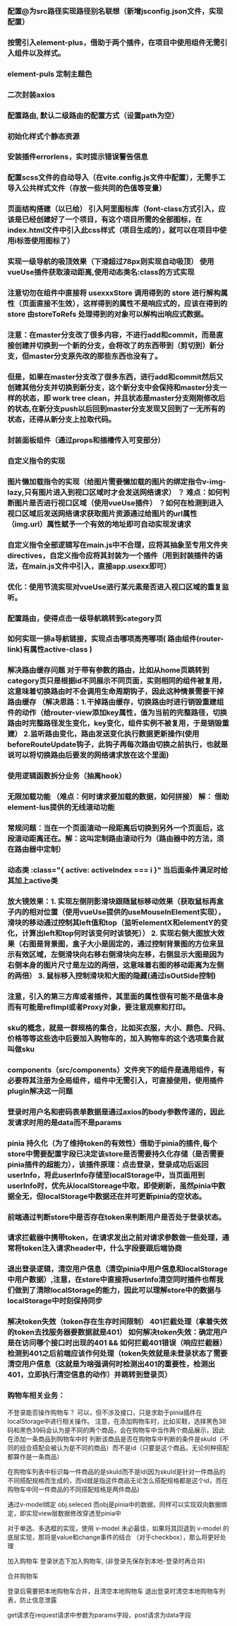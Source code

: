 ### 配置@为src路径实现路径别名联想（新增jsconfig.json文件，实现配置）
### 按需引入element-plus，借助于两个插件，在项目中使用组件无需引入组件以及样式。
### element-puls 定制主题色
### 二次封装axios
### 配置路由, 默认二级路由的配置方式（设置path为空）
### 初始化样式个静态资源
### 安装插件errorlens，实时提示错误警告信息
### 配置scss文件的自动导入（在vite.config.js文件中配置），无需手工导入公共样式文件（存放一些共同的色值等变量）
### 页面结构搭建（以已给） 引入阿里图标库（font-class方式引入，应该是已经创建好了一个项目，有这个项目所需的全部图标，在index.html文件中引入此css样式（项目生成的），就可以在项目中使用i标签使用图标了）
### 实现一级导航的吸顶效果（下滑超过78px则实现自动吸顶） 使用vueUse插件获取滚动距离,使用动态类名:class的方式实现
### 注意切勿在组件中直接将 usexxxStore 调用得到的 store 进行解构属性（页面直接不生效），这样得到的属性不是响应式的，应该在得到的 store 由storeToRefs 处理得到的对象可以解构出响应式数据。
### 注意：在master分支改了很多内容，不进行add和commit，而是直接创建并切换到一个新的分支，会将改了的东西带到（剪切到）新分支，但master分支原先改的那些东西也没有了。
### 但是，如果在master分支改了很多东西，进行add和commit然后又创建其他分支并切换到新分支，这个新分支中会保持和master分支一样的状态，即 work tree clean，并且状态是master分支刚刚修改后的状态,在新分支push以后回到master分支发现又回到了一无所有的状态，还得从新分支上拉取代码。
### 封装面板组件（通过props和插槽传入可变部分）
### 自定义指令的实现
### 图片懒加载指令的实现（给图片需要懒加载的图片的绑定指令v-img-lazy,只有图片进入到视口区域时才会发送网络请求） ？ 难点：如何判断图片是否进行视口区域（使用vueUse插件） ？如何在检测到进入视口区域后发送网络请求获取图片资源通过给图片的url属性（img.url）属性赋予一个有效的地址即可自动实现发请求
### 自定义指令全部逻辑写在main.js中不合理，应将其抽象至专用文件夹directives，自定义指令应将其封装为一个插件（用到封装插件的语法，在main.js文件中引入，直接app.usexx即可）
### 优化：使用节流实现对vueUse进行某元素是否进入视口区域的重复监听。
### 配置路由，使得点击一级导航跳转到category页
### 如何实现一排a导航链接，实现点击哪项高亮哪项( 路由组件(router-link)有属性active-class )
### 解决路由缓存问题 对于带有参数的路由，比如从home页跳转到category页只是根据id不同展示不同页面，实则相同的组件被复用，这意味着切换路由时不会调用生命周期钩子，因此这种情景需要干掉路由缓存 （解决思路：1.干掉路由缓存，切换路由时进行销毁重建组件的动作（给router-view添加key属性，值为当前的完整路径，切换路由时完整路径发生变化，key变化，组件实例不被复用，于是销毁重建） 2.监听路由变化，路由发送变化执行数据更新操作(使用beforeRouteUpdate钩子，此钩子再每次路由切换之前执行，也就是说可以将切换路由后要发的网络请求放在这个里面)
### 使用逻辑函数拆分业务（抽离hook）
### 无限加载功能 （难点：何时请求要加载的数据，如何拼接） 解： 借助element-lus提供的无线滚动功能
### 常规问题：当在一个页面滚动一段距离后切换到另外一个页面后，这段滚动距离还在。解：这叫定制路由滚动行为（路由器中的方法，须在路由器中定制）
### 动态类 :class="{ active: activeIndex === i }" 当后面条件满足时给其加上active类
### 放大镜效果：1. 实现左侧阴影滑块跟随鼠标移动效果（获取鼠标再盒子内的相对位置（使用vueUse提供的useMouseInElement实现），滑块的移动通过控制其left值和top（监听elementX和elementY的变化，计算出left和top何时该变何时该锁死）） 2. 实现右侧大图放大效果（右图是背景图，盒子大小是固定的，通过控制背景图的方位来显示有效区域，左侧滑块向右移右侧滑块向左移，右侧显示大图是因为右侧本身的图片尺寸是左边的两倍，这意味着右图的移动距离为左侧的两倍） 3. 鼠标移入控制滑块和大图的隐藏(通过isOutSide控制)
### 注意，引入的第三方库或者插件，其里面的属性很有可能不是值本身而有可能是refImpl或者Proxy对象，要注意观察和打印。
### sku的概念，就是一群规格的集合，比如买衣服，大小、颜色、尺码、价格等等这些选中后要加入购物车的，加入购物车的这个选项集合就叫做sku
### components（src/components）文件夹下的组件是通用组件，有必要将其注册为全局组件，组件中无需引入，可直接使用，使用插件plugin解决这一问题
### 登录时用户名和密码表单数据是通过axios的body参数传递的，因此发请求时用的是data而不是params
### pinia 持久化（为了维持token的有效性）借助于pinia的插件,每个store中需要配置字段已决定该store是否需要持久化存储（是否需要pinia插件的超能力），该插件原理：点击登录，登录成功后返回userInfo，将此userInfo存储至localStorage中，当页面用到userInfo时，优先从localStoreage中取，即使刷新，虽然pinia中数据全无，但localStorage中数据还在并可更新pinia的空状态。
### 前端通过判断store中是否存在token来判断用户是否处于登录状态。
### 请求拦截器中携带token，在请求发出之前对请求参数做一些处理，通常将token注入请求header中，什么字段要跟后端协商
### 退出登录逻辑，清空用户信息（清空pinia中用户信息和localStorage中用户数据）,注意，在store中直接将userInfo清空同时插件也帮我们做到了清除localStorage的能力，因此可以理解store中的数据与localStorage中时刻保持同步
### 解决token失效（token存在生存时间限制） 401拦截处理（拿着失效的token去找服务器要数据就是401） 如何解决token失效：确定用户是在访问哪个接口时出现的401 && 如何拦截401错误（响应拦截器） 检测到401之后前端应该作何处理（token失效就是未登录状态了需要清空用户信息（这就是为啥强调何时检测出401的重要性，检测出401，立即执行清空信息的动作）并跳转到登录页）
### 购物车相关业务：
不登录能否操作购物车？ 可以，但不涉及接口，只是求助于pinia插件在localStorage中进行相关操作。
注意，在添加购物车时，比如买鞋，选择黑色38码和黑色39码会认为是不同的两个商品，会在购物车中当作两个商品展示，因此 在添加一条商品到购物车中时 判断该商品是否在购物车中判断的条件是skuId（不同的组合搭配会被认为是不同的商品）而不是id（只要是这个商品，无论何种搭配都算作是一条商品）

在购物车列表中标识每一件商品的是skuId而不是id(因为skuId是针对一件商品的不同搭配规格而生成的，而id就是指这件商品无论怎么搭配规格都是这个id，而在购物车中同一件商品的不同搭配规格是两件商品)

通过v-model绑定 obj.seleced 而obj是pinia中的数据，同样可以实现双向数据绑定，即实现view层数据修改穿透至pinia中

对于单选、多选框的实现，使用 v-model 未必最佳，如果将其回退到 v-model 的底层实现，那将是value和change事件的结合 （对于checkbox），那么将更好处理  

加入购物车
登录状态下加入购物车, (非登录先保存到本地-登录时再合并)

合并购物车

登录后需要把本地购物车合并，且清空本地购物车
退出登录时清空本地购物车列表，防止信息泄露

get请求在request请求中参数为params字段，post请求为data字段